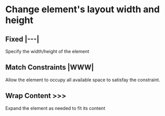 # Change element's layout width and height

## Fixed |---|

Specify the width/height of the element

## Match Constraints |WWW|

Allow the element to occupy all available space to satisfay the constraint.

## Wrap Content >>>

Expand the element as needed to fit its content